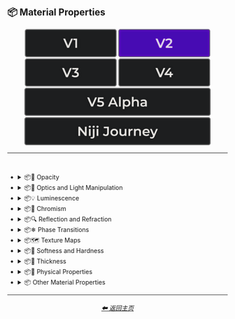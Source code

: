 <h2>📦 Material Properties</h2>

<div align="center">

[<img src="/Images/Repo_Parts/Buttons/Version_Buttons/button_version_V1_inactive.webp?raw=true" alt="MidJourney V1" height="64" />](/Pages/MJ_V1/Style_Pages/Sphere/Material_Properties.md)
[<img src="/Images/Repo_Parts/Buttons/Version_Buttons/button_version_V2_active.webp?raw=true" alt="MidJourney V2" height="64" />](/Pages/MJ_V2/Style_Pages/Sphere/Material_Properties.md)
[<img src="/Images/Repo_Parts/Buttons/Version_Buttons/button_version_V3_inactive.webp?raw=true" alt="MidJourney V3" height="64" />](/Pages/MJ_V3/Style_Pages/Sphere/Material_Properties.md)
[<img src="/Images/Repo_Parts/Buttons/Version_Buttons/button_version_V4_inactive.webp?raw=true" alt="MidJourney V4" height="64" />](/Pages/MJ_V4/Style_Pages/Just_The_Style/Material_Properties.md)
<br>
[<img src="/Images/Repo_Parts/Buttons/Version_Buttons/button_version_V5_Alpha_inactive_half.webp?raw=true" alt="MidJourney V5" height="64" />](/Pages/MJ_V5/Style_Pages/Just_The_Style/Material_Properties.md)
[<img src="/Images/Repo_Parts/Buttons/Version_Buttons/button_version_niji_inactive_half.webp?raw=true" alt="Niji Journey" height="64" />](/Pages/Niji_Journey/Style_Pages/Material_Properties.md)


</div>

<hr>
<br>


- <details><summary>📦🧫 Opacity</summary><p><div align="center">

	| Opacity |
	| :-: |
	| <img src="/Images/MJ_V2/MidJourney_Styles_(sphere)/Wave_13/sphere_Opacity.webp?raw=true" width="256" /> |
	
	<br>

	| Transparent | Translucent | Opaque |
	| :-: | :-: | :-: |
	| <img src="/Images/MJ_V2/MidJourney_Styles_(sphere)/sphere_transparent.webp?raw=true" width="256" /> | <img src="/Images/MJ_V2/MidJourney_Styles_(sphere)/sphere_translucent.webp?raw=true" width="256" /> | <img src="/Images/MJ_V2/MidJourney_Styles_(sphere)/sphere_opaque.webp?raw=true" width="256" /> | 

	</div></p></details>


- <details><summary>📦🏮 Optics and Light Manipulation</summary><p><div align="center">

	| Optics | Materiality |
	| :-: | :-: |
	| <img src="/Images/MJ_V2/MidJourney_Styles_(sphere)/sphere_optics.webp?raw=true" width="256" /> | <img src="/Images/MJ_V2/MidJourney_Styles_(sphere)/sphere_materiality.webp?raw=true" width="256" /> |
	
	<br>

	| Scattering | Subsurface-Scattering |
	| :-: | :-: |
	| <img src="/Images/MJ_V2/MidJourney_Styles_(sphere)/sphere_scattering.webp?raw=true" width="256" /> | <img src="/Images/MJ_V2/MidJourney_Styles_(sphere)/Wave_10/sphere_Subsurface-Scattering.webp?raw=true" width="256" /> |

	<br>
	
	| Ambient Occlusion | Opalescent |
	| :-: | :-: |
	| <img src="/Images/MJ_V2/MidJourney_Styles_(sphere)/sphere_AmbientOcclusion.webp?raw=true" width="256" /> | <img src="/Images/MJ_V2/MidJourney_Styles_(sphere)/sphere_Opalescent.webp?raw=true" width="256" /> |

	<br>
	
	| Polarization | Polarized |
	| :-: | :-: |
	| <img src="/Images/MJ_V2/MidJourney_Styles_(sphere)/Wave_11/sphere_Polarization.webp?raw=true" width="256" /> | <img src="/Images/MJ_V2/MidJourney_Styles_(sphere)/Wave_11/sphere_Polarized.webp?raw=true" width="256" /> |
	
	<br>
	
	| Solarization | Solarized |
	| :-: | :-: |
	| <img src="/Images/MJ_V2/MidJourney_Styles_(sphere)/Wave_11/sphere_Solarization.webp?raw=true" width="256" /> | <img src="/Images/MJ_V2/MidJourney_Styles_(sphere)/Wave_11/sphere_Solarized.webp?raw=true" width="256" /> |

	<br>

	| Iridescent | Dispersion |
	| :-: | :-: |
	| <img src="/Images/MJ_V2/MidJourney_Styles_(sphere)/sphere_iridescent.webp?raw=true" width="256" /> | <img src="/Images/MJ_V2/MidJourney_Styles_(sphere)/sphere_dispersion.webp?raw=true" width="256" /> | 
	
	<br>
	
	| Chromatic | Prismatic |
	| :-: | :-: |
	| <img src="/Images/MJ_V2/MidJourney_Styles_(sphere)/sphere_chromatic.webp?raw=true" width="256" /> | <img src="/Images/MJ_V2/MidJourney_Styles_(sphere)/sphere_prismatic.webp?raw=true" width="256" /> | 

	<br>

	| Glitter | Sparkly | Sparkles |
	| :-: | :-: | :-: |
	| <img src="/Images/MJ_V2/MidJourney_Styles_(sphere)/sphere_glitter.webp?raw=true" width="256" /> | <img src="/Images/MJ_V2/MidJourney_Styles_(sphere)/sphere_Sparkly.webp?raw=true" width="256" /> | <img src="/Images/MJ_V2/MidJourney_Styles_(sphere)/Wave_14/sphere_Sparkles.webp?raw=true" width="256" /> |

	<br>
	
	| Scintillating |
	| :-: |
	| <img src="/Images/MJ_V2/MidJourney_Styles_(sphere)/sphere_Scintillating.webp?raw=true" width="256" /> |

	</div></p></details>


- <details><summary>📦💡 Luminescence</summary><p><div align="center">

	| Glowing | Glowing Neon | Glow-In-The-Dark |
	| :-: | :-: | :-: |
	| <img src="/Images/MJ_V2/MidJourney_Styles_(sphere)/sphere_glowing.webp?raw=true" width="256" /> | <img src="/Images/MJ_V2/MidJourney_Styles_(sphere)/Wave_14/sphere_Glowing_Neon.webp?raw=true" width="256" /> | <img src="/Images/MJ_V2/MidJourney_Styles_(sphere)/sphere_Glow-In-The-Dark.webp?raw=true" width="256" /> |

	<br>

	| Radiant | Cherenkov Radiation |
	| :-: | :-: |
	| <img src="/Images/MJ_V2/MidJourney_Styles_(sphere)/Wave_11/sphere_Radiant.webp?raw=true" width="256" /> | <img src="/Images/MJ_V2/MidJourney_Styles_(sphere)/sphere_Cherenkov_Radiation.webp?raw=true" width="256" /> |

	<br>
	
	| Luminescence |
	| :-: |
	| <img src="/Images/MJ_V2/MidJourney_Styles_(sphere)/Wave_13/sphere_Luminescence.webp?raw=true" width="256" /> |

	<br>

	| Bioluminescence | Photoluminescence | Chemiluminescence |
	| :-: | :-: | :-: |
	| <img src="/Images/MJ_V2/MidJourney_Styles_(sphere)/sphere_bioluminescence.webp?raw=true" width="256" /> | <img src="/Images/MJ_V2/MidJourney_Styles_(sphere)/sphere_Photoluminescence.webp?raw=true" width="256" /> | <img src="/Images/MJ_V2/MidJourney_Styles_(sphere)/sphere_Chemiluminescence.webp?raw=true" width="256" /> |
	
	<br>
	
	| Cathodoluminescence | Electroluminescence | Radioluminescence |
	| :-: | :-: | :-: |
	| <img src="/Images/MJ_V2/MidJourney_Styles_(sphere)/sphere_Cathodoluminescence.webp?raw=true" width="256" /> | <img src="/Images/MJ_V2/MidJourney_Styles_(sphere)/sphere_Electroluminescence.webp?raw=true" width="256" /> | <img src="/Images/MJ_V2/MidJourney_Styles_(sphere)/sphere_Radioluminescence.webp?raw=true" width="256" /> |
	
	<br>
	
	| Fluorescence | Phosphorescence | Thermoluminescence |
	| :-: | :-: | :-: |
	| <img src="/Images/MJ_V2/MidJourney_Styles_(sphere)/sphere_Fluorescence.webp?raw=true" width="256" /> | <img src="/Images/MJ_V2/MidJourney_Styles_(sphere)/sphere_Phosphorescence.webp?raw=true" width="256" /> | <img src="/Images/MJ_V2/MidJourney_Styles_(sphere)/sphere_Thermoluminescence.webp?raw=true" width="256" /> |

	<br>
	
	| Electrochemiluminescence | Crystalloluminescence | Piezoluminescence |
	| :-: | :-: | :-: |
	| <img src="/Images/MJ_V2/MidJourney_Styles_(sphere)/sphere_Electrochemiluminescence.webp?raw=true" width="256" /> | <img src="/Images/MJ_V2/MidJourney_Styles_(sphere)/sphere_Crystalloluminescence.webp?raw=true" width="256" /> | <img src="/Images/MJ_V2/MidJourney_Styles_(sphere)/sphere_Piezoluminescence.webp?raw=true" width="256" /> |

	<br>
	
	| Triboluminescence | Mechanoluminescence | Lyoluminescence |
	| :-: | :-: | :-: |
	| <img src="/Images/MJ_V2/MidJourney_Styles_(sphere)/sphere_Triboluminescence.webp?raw=true" width="256" /> | <img src="/Images/MJ_V2/MidJourney_Styles_(sphere)/sphere_Mechanoluminescence.webp?raw=true" width="256" /> | <img src="/Images/MJ_V2/MidJourney_Styles_(sphere)/sphere_Lyoluminescence.webp?raw=true" width="256" /> |
	
	<br>
	
	| Candoluminescence | Fractoluminescence | Sonoluminescence |
	| :-: | :-: | :-: |
	| <img src="/Images/MJ_V2/MidJourney_Styles_(sphere)/sphere_Candoluminescence.webp?raw=true" width="256" /> | <img src="/Images/MJ_V2/MidJourney_Styles_(sphere)/sphere_Fractoluminescence.webp?raw=true" width="256" /> | <img src="/Images/MJ_V2/MidJourney_Styles_(sphere)/sphere_Sonoluminescence.webp?raw=true" width="256" /> |
	
	<br>
	
	| Translucidluminescence |
	| :-: |
	| <img src="/Images/MJ_V2/MidJourney_Styles_(sphere)/sphere_Translucidluminescence.webp?raw=true" width="256" /> |

	</div></p></details>


- <details><summary>📦🌈 Chromism</summary><p><div align="center">

	| Chromism | Piezochromism | Tribochromism |
	| :-: | :-: | :-: |
	| <img src="/Images/MJ_V2/MidJourney_Styles_(sphere)/Wave_11/sphere_Chromism.webp?raw=true" width="256" /> | <img src="/Images/MJ_V2/MidJourney_Styles_(sphere)/Wave_11/sphere_Piezochromism.webp?raw=true" width="256" /> | <img src="/Images/MJ_V2/MidJourney_Styles_(sphere)/Wave_11/sphere_Tribochromism.webp?raw=true" width="256" /> |
	
	<br>
	
	| Metallochromism | Ionochromism | Goniochromism |
	| :-: | :-: | :-: |
	| <img src="/Images/MJ_V2/MidJourney_Styles_(sphere)/Wave_11/sphere_Metallochromism.webp?raw=true" width="256" /> | <img src="/Images/MJ_V2/MidJourney_Styles_(sphere)/Wave_11/sphere_Ionochromism.webp?raw=true" width="256" /> | <img src="/Images/MJ_V2/MidJourney_Styles_(sphere)/Wave_11/sphere_Goniochromism.webp?raw=true" width="256" /> |
	
	<br>
	
	| Hydrochromism | Cryochromism |
	| :-: | :-: |
	| <img src="/Images/MJ_V2/MidJourney_Styles_(sphere)/Wave_11/sphere_Hydrochromism.webp?raw=true" width="256" /> | <img src="/Images/MJ_V2/MidJourney_Styles_(sphere)/Wave_11/sphere_Cryochromism.webp?raw=true" width="256" /> |
	
	<br>
	
	| Radiochromism | Concentratochromism | Vapochromism |
	| :-: | :-: | :-: |
	| <img src="/Images/MJ_V2/MidJourney_Styles_(sphere)/Wave_11/sphere_Radiochromism.webp?raw=true" width="256" /> | <img src="/Images/MJ_V2/MidJourney_Styles_(sphere)/Wave_11/sphere_Concentratochromism.webp?raw=true" width="256" /> | <img src="/Images/MJ_V2/MidJourney_Styles_(sphere)/Wave_11/sphere_Vapochromism.webp?raw=true" width="256" /> |
	
	<br>
	
	| Solvatochromism | Solvatophotochromism |
	| :-: | :-: |
	| <img src="/Images/MJ_V2/MidJourney_Styles_(sphere)/Wave_11/sphere_Solvatochromism.webp?raw=true" width="256" /> | <img src="/Images/MJ_V2/MidJourney_Styles_(sphere)/Wave_11/sphere_Solvatophotochromism.webp?raw=true" width="256" /> |
	
	<br>
	
	| Thermochromism | Thermosolvatochromism | Thermochromatic |
	| :-: | :-: | :-: |
	| <img src="/Images/MJ_V2/MidJourney_Styles_(sphere)/Wave_11/sphere_Thermochromism.webp?raw=true" width="256" /> | <img src="/Images/MJ_V2/MidJourney_Styles_(sphere)/Wave_11/sphere_Thermosolvatochromism.webp?raw=true" width="256" /> | <img src="/Images/MJ_V2/MidJourney_Styles_(sphere)/Wave_11/sphere_Thermochromatic.webp?raw=true" width="256" /> |
	
	<br>
	
	| Photochromism | Photovoltachromism | Photoelectrochromism |
	| :-: | :-: | :-: |
	| <img src="/Images/MJ_V2/MidJourney_Styles_(sphere)/Wave_11/sphere_Photochromism.webp?raw=true" width="256" /> | <img src="/Images/MJ_V2/MidJourney_Styles_(sphere)/Wave_11/sphere_Photovoltachromism.webp?raw=true" width="256" /> | <img src="/Images/MJ_V2/MidJourney_Styles_(sphere)/Wave_11/sphere_Photoelectrochromism.webp?raw=true" width="256" /> |
	
	<br>
	
	| Halochromism | Halosolvatochromism |
	| :-: | :-: |
	| <img src="/Images/MJ_V2/MidJourney_Styles_(sphere)/Wave_11/sphere_Halochromism.webp?raw=true" width="256" /> | <img src="/Images/MJ_V2/MidJourney_Styles_(sphere)/Wave_11/sphere_Halosolvatochromism.webp?raw=true" width="256" /> |
	
	<br>
	
	| Cathodochromism | Amorphochromism | Sorptiochromism |
	| :-: | :-: | :-: |
	| <img src="/Images/MJ_V2/MidJourney_Styles_(sphere)/Wave_11/sphere_Cathodochromism.webp?raw=true" width="256" /> | <img src="/Images/MJ_V2/MidJourney_Styles_(sphere)/Wave_11/sphere_Amorphochromism.webp?raw=true" width="256" /> | <img src="/Images/MJ_V2/MidJourney_Styles_(sphere)/Wave_11/sphere_Sorptiochromism.webp?raw=true" width="256" /> |
	
	<br>
	
	| Electrochromism | Electromechanochromism |
	| :-: | :-: |
	| <img src="/Images/MJ_V2/MidJourney_Styles_(sphere)/Wave_11/sphere_Electrochromism.webp?raw=true" width="256" /> | <img src="/Images/MJ_V2/MidJourney_Styles_(sphere)/Wave_11/sphere_Electromechanochromism.webp?raw=true" width="256" /> |
	
	<br>
	
	| Magnetochromism | Mechanochromism |
	| :-: | :-: |
	| <img src="/Images/MJ_V2/MidJourney_Styles_(sphere)/Wave_11/sphere_Magnetochromism.webp?raw=true" width="256" /> | <img src="/Images/MJ_V2/MidJourney_Styles_(sphere)/Wave_11/sphere_Mechanochromism.webp?raw=true" width="256" /> |
	
	<br>
	
	| Biochromism | Bioelectrochromism |
	| :-: | :-: |
	| <img src="/Images/MJ_V2/MidJourney_Styles_(sphere)/Wave_11/sphere_Biochromism.webp?raw=true" width="256" /> | <img src="/Images/MJ_V2/MidJourney_Styles_(sphere)/Wave_11/sphere_Bioelectrochromism.webp?raw=true" width="256" /> |
	
	<br>
	
	| Chronochromism | Crystallochromism |
	| :-: | :-: |
	| <img src="/Images/MJ_V2/MidJourney_Styles_(sphere)/Wave_11/sphere_Chronochromism.webp?raw=true" width="256" /> | <img src="/Images/MJ_V2/MidJourney_Styles_(sphere)/Wave_11/sphere_Crystallochromism.webp?raw=true" width="256" /> |
	
	<br>
	
	| Rigidichromism | Aggregachromism |
	| :-: | :-: |
	| <img src="/Images/MJ_V2/MidJourney_Styles_(sphere)/Wave_11/sphere_Rigidichromism.webp?raw=true" width="256" /> | <img src="/Images/MJ_V2/MidJourney_Styles_(sphere)/Wave_11/sphere_Aggregachromism.webp?raw=true" width="256" /> |

	</div></p></details>


- <details><summary>📦🔍 Reflection and Refraction</summary><p><div align="center">

	| Rough | Matte |
	| :-: | :-: |
	| <img src="/Images/MJ_V2/MidJourney_Styles_(sphere)/sphere_Rough.webp?raw=true" width="256" /> | <img src="/Images/MJ_V2/MidJourney_Styles_(sphere)/sphere_matte.webp?raw=true" width="256" /> |
	
	<br>
	
	| Glossy | Shiny | Polished |
	| :-: | :-: | :-: |
	| <img src="/Images/MJ_V2/MidJourney_Styles_(sphere)/sphere_glossy.webp?raw=true" width="256" /> | <img src="/Images/MJ_V2/MidJourney_Styles_(sphere)/sphere_shiny.webp?raw=true" width="256" /> | <img src="/Images/MJ_V2/MidJourney_Styles_(sphere)/sphere_Polished.webp?raw=true" width="256" /> |
	
	<br>
	
	| Reflection | Reflective | Retroreflective |
	| :-: | :-: | :-: |
	| <img src="/Images/MJ_V2/MidJourney_Styles_(sphere)/Wave_13/sphere_Reflection.webp?raw=true" width="256" /> | <img src="/Images/MJ_V2/MidJourney_Styles_(sphere)/sphere_reflective.webp?raw=true" width="256" /> | <img src="/Images/MJ_V2/MidJourney_Styles_(sphere)/Wave_11/sphere_Retroreflective.webp?raw=true" width="256" /> |
	
	<br>

	| Refraction | Refractive | Caustics |
	| :-: | :-: | :-: |
	| <img src="/Images/MJ_V2/MidJourney_Styles_(sphere)/Wave_13/sphere_Refraction.webp?raw=true" width="256" /> | <img src="/Images/MJ_V2/MidJourney_Styles_(sphere)/sphere_refractive.webp?raw=true" width="256" /> | <img src="/Images/MJ_V2/MidJourney_Styles_(sphere)/sphere_Caustics.webp?raw=true" width="256" /> |

	<br>
	
	| Glare |
	| :-: |
	| <img src="/Images/MJ_V2/MidJourney_Styles_(sphere)/Wave_14/sphere_Glare.webp?raw=true" width="256" /> |

	<br>
	
	| Shimmer | Shimmering | Glimmering |
	| :-: | :-: | :-: |
	| <img src="/Images/MJ_V2/MidJourney_Styles_(sphere)/sphere_Shimmer.webp?raw=true" width="256" /> | <img src="/Images/MJ_V2/MidJourney_Styles_(sphere)/sphere_Shimmering.webp?raw=true" width="256" /> | <img src="/Images/MJ_V2/MidJourney_Styles_(sphere)/Wave_13/sphere_Glimmering.webp?raw=true" width="256" /> |

	</div></p></details>


- <details><summary>📦❄ Phase Transitions</summary><p><div align="center">

	| Melting | Freezing |
	| :-: | :-: |
	| <img src="/Images/MJ_V2/MidJourney_Styles_(sphere)/Wave_13/sphere_Melting.webp?raw=true" width="256" /> | <img src="/Images/MJ_V2/MidJourney_Styles_(sphere)/Wave_13/sphere_Freezing.webp?raw=true" width="256" /> |

	<br>

	| Vaporization | Condensation |
	| :-: | :-: |
	| <img src="/Images/MJ_V2/MidJourney_Styles_(sphere)/Wave_13/sphere_Vaporization.webp?raw=true" width="256" /> | <img src="/Images/MJ_V2/MidJourney_Styles_(sphere)/Wave_13/sphere_Condensation.webp?raw=true" width="256" /> |

	<br>

	| Sublimation | Deposition |
	| :-: | :-: |
	| <img src="/Images/MJ_V2/MidJourney_Styles_(sphere)/Wave_13/sphere_Sublimation.webp?raw=true" width="256" /> | <img src="/Images/MJ_V2/MidJourney_Styles_(sphere)/Wave_13/sphere_Deposition.webp?raw=true" width="256" /> |

	<br>

	| Ionization | Deionization |
	| :-: | :-: |
	| <img src="/Images/MJ_V2/MidJourney_Styles_(sphere)/Wave_13/sphere_Ionization.webp?raw=true" width="256" /> | <img src="/Images/MJ_V2/MidJourney_Styles_(sphere)/Wave_13/sphere_Deionization.webp?raw=true" width="256" /> |

	</div></p></details>


- <details><summary>📦🗺 Texture Maps</summary><p><div align="center">

	| Bump Map | Bump Mapped | Bump Mapping |
	| :-: | :-: | :-: |
	| <img src="/Images/MJ_V2/MidJourney_Styles_(sphere)/sphere_bumpmap.webp?raw=true" width="256" /> | <img src="/Images/MJ_V2/MidJourney_Styles_(sphere)/sphere_BumpMapped.webp?raw=true" width="256" /> | <img src="/Images/MJ_V2/MidJourney_Styles_(sphere)/sphere_BumpMapping.webp?raw=true" width="256" /> |
	
	<br>
	
	| Normal Map | Depth Map | Displacement Map |
	| :-: | :-: | :-: |
	| <img src="/Images/MJ_V2/MidJourney_Styles_(sphere)/sphere_normalmap.webp?raw=true" width="256" /> | <img src="/Images/MJ_V2/MidJourney_Styles_(sphere)/sphere_depthmap.webp?raw=true" width="256" /> | <img src="/Images/MJ_V2/MidJourney_Styles_(sphere)/Wave_11/sphere_Displacement_Map.webp?raw=true" width="256" /> |

	</div></p></details>


- <details><summary>📦🧊 Softness and Hardness</summary><p><div align="center">

	| Soft | Hard |
	| :-: | :-: |
	| <img src="/Images/MJ_V2/MidJourney_Styles_(sphere)/Wave_13/sphere_Soft.webp?raw=true" width="256" /> | <img src="/Images/MJ_V2/MidJourney_Styles_(sphere)/Wave_13/sphere_Hard.webp?raw=true" width="256" /> |

	<br>

	| Soft Body | Squishy |
	| :-: | :-: |
	| <img src="/Images/MJ_V2/MidJourney_Styles_(sphere)/sphere_SoftBody.webp?raw=true" width="256" /> | <img src="/Images/MJ_V2/MidJourney_Styles_(sphere)/sphere_Squishy.webp?raw=true" width="256" /> |

	<br>

	| Solid |
	| :-: |
	| <img src="/Images/MJ_V2/MidJourney_Styles_(sphere)/Wave_13/sphere_Solid.webp?raw=true" width="256" /> |

	</div></p></details>


- <details><summary>📦🥞 Thickness</summary><p><div align="center">

	| Thin | Thick |
	| :-: | :-: |
	| <img src="/Images/MJ_V2/MidJourney_Styles_(sphere)/sphere_Thin.webp?raw=true" width="256" /> | <img src="/Images/MJ_V2/MidJourney_Styles_(sphere)/sphere_Thick.webp?raw=true" width="256" /> |

	</div></p></details>


- <details><summary>📦🧽 Physical Properties</summary><p><div align="center">

	| Blobby | Blobs |
	| :-: | :-: |
	| <img src="/Images/MJ_V2/MidJourney_Styles_(sphere)/sphere_Blobby.webp?raw=true" width="256" /> | <img src="/Images/MJ_V2/MidJourney_Styles_(sphere)/sphere_Blobs.webp?raw=true" width="256" /> |

	<br>
	
	| Cracks | Cracked |
	| :-: | :-: |
	| <img src="/Images/MJ_V2/MidJourney_Styles_(sphere)/sphere_Cracks.webp?raw=true" width="256" /> | <img src="/Images/MJ_V2/MidJourney_Styles_(sphere)/Wave_9/sphere_Cracked.webp?raw=true" width="256" /> |

	<br>
	
	| Dirty | With Imperfections |
	| :-: | :-: |
	| <img src="/Images/MJ_V2/MidJourney_Styles_(sphere)/sphere_dirty.webp?raw=true" width="256" /> | <img src="/Images/MJ_V2/MidJourney_Styles_(sphere)/sphere_withimperfections.webp?raw=true" width="256" /> |

	<br>

	| Carbonated | Effervescent |
	| :-: | :-: |
	| <img src="/Images/MJ_V2/MidJourney_Styles_(sphere)/sphere_Carbonated.webp?raw=true" width="256" /> | <img src="/Images/MJ_V2/MidJourney_Styles_(sphere)/sphere_Effervescent.webp?raw=true" width="256" /> |
	
	<br>
	
	| Icy | Charred |
	| :-: | :-: |
	| <img src="/Images/MJ_V2/MidJourney_Styles_(sphere)/sphere_Icy.webp?raw=true" width="256" /> | <img src="/Images/MJ_V2/MidJourney_Styles_(sphere)/sphere_Charred.webp?raw=true" width="256" /> |
	
	<br>
	
	| Corrugated | Perforated |
	| :-: | :-: |
	| <img src="/Images/MJ_V2/MidJourney_Styles_(sphere)/sphere_Corrugated.webp?raw=true" width="256" /> | <img src="/Images/MJ_V2/MidJourney_Styles_(sphere)/sphere_Perforated.webp?raw=true" width="256" /> |
	
	<br>
	
	| Hydrophobic |
	| :-: |
	| <img src="/Images/MJ_V2/MidJourney_Styles_(sphere)/Wave_11/sphere_Hydrophobic.webp?raw=true" width="256" /> |
	
	<br>
	
	| Flowing |
	| :-: |
	| <img src="/Images/MJ_V2/MidJourney_Styles_(sphere)/sphere_Flowing.webp?raw=true" width="256" /> |

	</div></p></details>


- <details><summary>📦 Other Material Properties</summary><p><div align="center">

	| Anisotropy |
	| :-: |
	| <img src="/Images/MJ_V2/MidJourney_Styles_(sphere)/sphere_Anisotropy.webp?raw=true" width="256" /> |

	</div></p></details>

<hr><!--------------->
<div align="center">
<h6><a href="/README.md">⬅ 返回主页</a></h6>
</div>